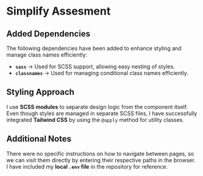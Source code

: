 # Simplify Assesment 

## Added Dependencies

The following dependencies have been added to enhance styling and manage class names efficiently:

- **`sass`** → Used for SCSS support, allowing easy nesting of styles.  
- **`classnames`** → Used for managing conditional class names efficiently.  

## Styling Approach

I use **SCSS modules** to separate design logic from the component itself. Even though styles are managed in separate SCSS files, I have successfully integrated **Tailwind CSS** by using the `@apply` method for utility classes.  


## Additional Notes
There were no specific instructions on how to navigate between pages, so we can visit them directly by entering their respective paths in the browser.  
I have included my **local `.env` file** in the repository for reference.
